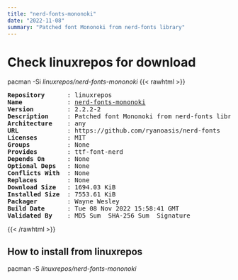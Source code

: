 ```yaml
---
title: "nerd-fonts-mononoki"
date: "2022-11-08"
summary: "Patched font Mononoki from nerd-fonts library"
---
```


# Check linuxrepos for download

pacman -Si *linuxrepos/nerd-fonts-mononoki*
{{< rawhtml >}}
<pre class="highlight">
<b>Repository</b>      : linuxrepos
<b>Name</b>            : <a href="../../static/x86_64/nerd-fonts-mononoki-2.2.2-2-any.pkg.tar.zst">nerd-fonts-mononoki</a>
<b>Version</b>         : 2.2.2-2
<b>Description</b>     : Patched font Mononoki from nerd-fonts library
<b>Architecture</b>    : any
<b>URL</b>             : https://github.com/ryanoasis/nerd-fonts
<b>Licenses</b>        : MIT
<b>Groups</b>          : None
<b>Provides</b>        : ttf-font-nerd
<b>Depends On</b>      : None
<b>Optional Deps</b>   : None
<b>Conflicts With</b>  : None
<b>Replaces</b>        : None
<b>Download Size</b>   : 1694.03 KiB
<b>Installed Size</b>  : 7553.61 KiB
<b>Packager</b>        : Wayne Wesley <wayne6324@gmail.com>
<b>Build Date</b>      : Tue 08 Nov 2022 15:58:41 GMT
<b>Validated By</b>    : MD5 Sum  SHA-256 Sum  Signature
</pre>
{{< /rawhtml >}}
## How to install from linuxrepos

pacman -S *linuxrepos/nerd-fonts-mononoki*
